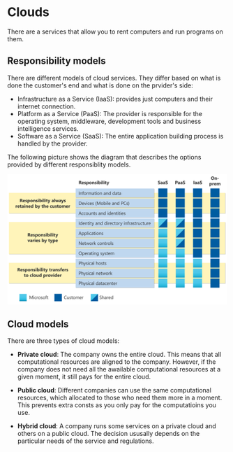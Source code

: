 # Clouds

There are a services that allow you to rent computers and run programs on them.

## Responsibility models

There are different models of cloud services. They differ based on what is done the customer's end and what is done on the prvider's side:

- Infrastructure as a Service (IaaS): provides just computers and their internet connection.
- Platform as a Service (PaaS): The provider is responsible for the operating system, middleware, development tools and business intelligence services.
- Software as a Service (SaaS): The entire application building process is handled by the provider.

The following picture shows the diagram that describes the options provided by different responsiblity models.

![](clouds_files/shared-responsibility.svg)

## Cloud models

There are three types of cloud models:

- **Private cloud**: The company owns the entire cloud. This means that all computational resources are aligned to the company. However, if the company does not need all the awailable computational resources at a given moment, it still pays for the entire cloud.

- **Public cloud**: Different companies can use the same computational resources, which allocated to those who need them more in a moment. This prevents extra consts as you only pay for the computatioins you use.

- **Hybrid cloud**: A company runs some services on a private cloud and others on a public cloud. The decision ususally depends on the particular needs of the service and regulations.
